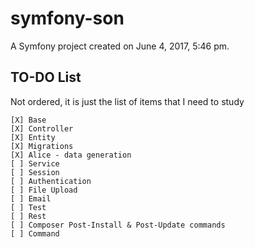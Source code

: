 symfony-son
===========

A Symfony project created on June 4, 2017, 5:46 pm.

## TO-DO List

Not ordered, it is just the list of items that I need to study 

```
[X] Base
[X] Controller
[X] Entity
[X] Migrations
[X] Alice - data generation
[ ] Service
[ ] Session
[ ] Authentication
[ ] File Upload
[ ] Email
[ ] Test
[ ] Rest
[ ] Composer Post-Install & Post-Update commands
[ ] Command
```
